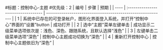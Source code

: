 #标题：控制中心-主题
#优先级：2
| 编号 | 步骤                                | 预期                                                         |
| ---- | :---------------------------------- | ------------------------------------------------------------ |
| 1    | 系统中已存在的可登录帐户，图形化界面登入系统，并打开“控制中心”界面的"设置"button | 成功打开 |
| 2    | 选中“主题"菜单左键单击 | 成功显示二级菜单选项依次是：浅色、深色、跟随系统，且默认选择“浅色” |
| 3    | 左键单击二级菜单选项“深色” | 控制中心主题成功切换为“深色” |
| 4    | 重新打开控制中心 | 控制中心主题依旧为“深色” |
